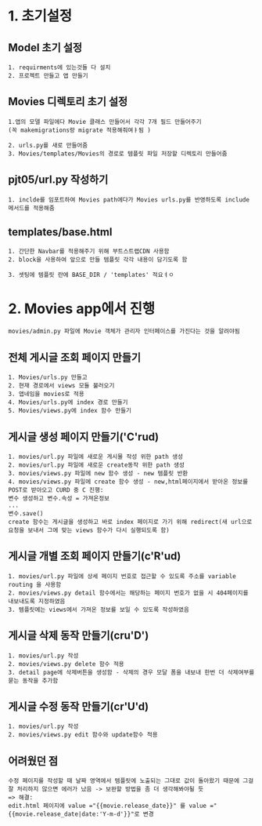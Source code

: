 # 1. 초기설정

## Model  초기 설정

```
1. requirments에 있는것들 다 설치
2. 프로젝트 만들고 앱 만들기
```

## Movies 디렉토리 초기 설정

```
1.앱의 모델 파일에다 Movie 클래스 만들어서 각각 7개 필드 만들어주기
(꼭 makemigrations랑 migrate 적용해줘여ㅑ됨 )

2. urls.py를 새로 만들어줌
3. Movies/templates/Movies의 경로로 템플릿 파일 저장할 디렉토리 만들어줌
```

## pjt05/url.py 작성하기

```
1. inclde를 임포트하여 Movies path에다가 Movies urls.py를 반영하도록 include 메서드를 적용해줌
```

## templates/base.html

```
1. 간단한 Navbar를 적용해주기 위해 부트스트랩CDN 사용함
2. block을 사용하여 앞으로 만들 템플릿 각각 내용이 담기도록 함

3. 셋팅에 템플릿 란에 BASE_DIR / 'templates' 적요ㅕㅇ
```

# 2. Movies app에서 진행

```
movies/admin.py 파일에 Movie 객체가 관리자 인터페이스를 가진다는 것을 알려야됨
```

## 전체 게시글 조회 페이지 만들기

```
1. Movies/urls.py 만들고
2. 현재 경로에서 views 모듈 불러오기
3. 앱네임을 movies로 적용
4. Movies/urls.py에 index 경로 만들기
5. Movies/views.py에 index 함수 만들기
```

## 게시글 생성 페이지 만들기('C'rud)

```
1. movies/url.py 파일에 새로운 게시물 작성 위한 path 생성
2. movies/url.py 파일에 새로운 create동작 위한 path 생성
3. movies/views.py 파일에 new 함수 생성 - new 템플릿 반환
4. movies/views.py 파일에 create 함수 생성 - new,html페이지에서 받아온 정보를 POST로 받아오고 CURD 중 C 진행:
변수 생성하고 변수.속성 = 가져온정보
...
변수.save()
create 함수는 게시글을 생성하고 바로 index 페이지로 가기 위해 redirect(새 url으로 요청을 보내서 그에 맞는 views 함수가 다시 실행되도록 함)
```

## 게시글 개별 조회 페이지 만들기(c'R'ud)

```
1. movies/url.py 파일에 상세 페이지 번호로 접근할 수 있도록 주소를 variable routing 을 사용함
2. movies/views.py detail 함수에서는 해당하는 페이지 번호가 없을 시 404페이지를 내보내도록 지정하였음
3. 템플릿에는 views에서 가져온 정보를 보일 수 있도록 작성하였음
```

## 게시글 삭제 동작 만들기(cru'D')

```
1. movies/url.py 작성
2. movies/views.py delete 함수 적용
3. detail page에 삭제버튼을 생성함 - 삭제의 경우 모달 폼을 내보내 한번 더 삭제여부를 묻는 동작을 추가함
```

## 게시글 수정 동작 만들기(cr'U'd)

```
1. movies/url.py 작성
2. movies/views.py edit 함수와 update함수 적용
```





## 어려웠던 점

```
수정 페이지를 작성할 때 날짜 영역에서 템플릿에 노출되는 그대로 값이 돌아왔기 때문에 그걸 잘 처리하지 않으면 에러가 났음 -> 보완할 방법을 좀 더 생각해봐야될 듯
=> 해결:
edit.html 페이지에 value ="{{movie.release_date}}" 를 value ="{{movie.release_date|date:'Y-m-d'}}"로 변경
```

